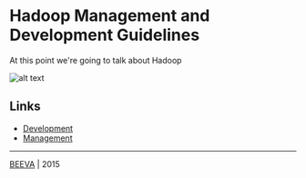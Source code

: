# Hadoop Management and Development Guidelines
At this point we're going to talk about Hadoop

![alt text](https://github.com/beeva/beeva-best-practices/blob/master/static/horizontal-beeva-logo.png "BEEVA")

## Links

* [Development](./hadoop-management.md)
* [Management](./hadoop-development.md)

___

[BEEVA](http://www.beeva.com) | 2015
